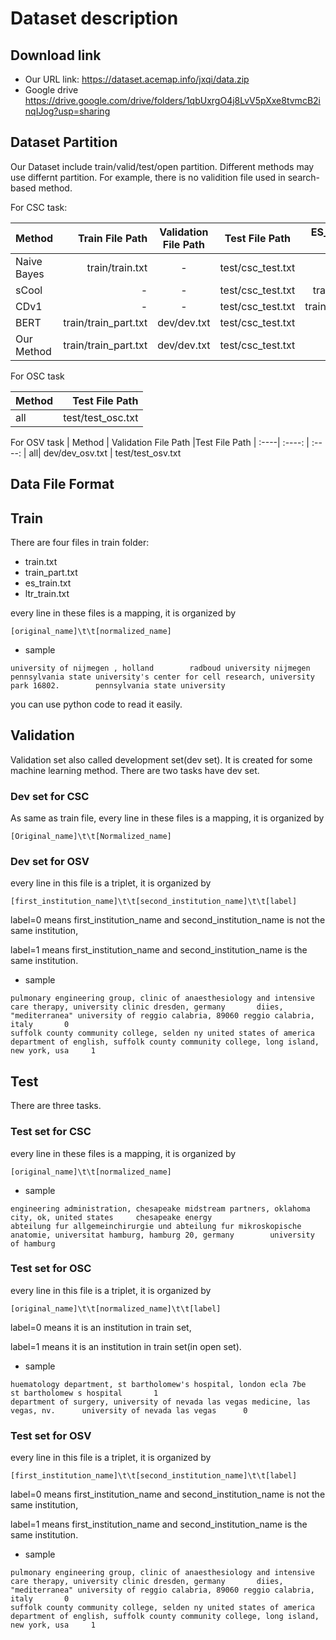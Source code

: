 # Dataset description

## Download link

+ Our URL link: https://dataset.acemap.info/jxqi/data.zip
+ Google drive
https://drive.google.com/drive/folders/1qbUxrgO4j8LvV5pXxe8tvmcB2inqIJog?usp=sharing


## Dataset Partition

Our Dataset include train/valid/test/open partition. Different methods may use differnt partition. For example,  there is no validition file used in search-based method.


For CSC task:

| Method | Train File Path | Validation File Path | Test File Path | ES_index File Path | LTR File Path
| :----| ----: | :----: | :----: | :----: |  :----: |
| Naive Bayes| train/train.txt | - | test/csc_test.txt | - | -
| sCool | - | - | test/csc_test.txt | train/train.txt | -
| CDv1 | - | - | test/csc_test.txt | train/es_train.txt | ltr_train.txt
| BERT | train/train_part.txt | dev/dev.txt | test/csc_test.txt | - | -
| Our Method | train/train_part.txt | dev/dev.txt | test/csc_test.txt | - | -

For OSC task

| Method |  Test File Path 
| :----| ----: 
| all| test/test_osc.txt | 

For OSV task
| Method |  Validation File Path |Test File Path 
| :----| :----: | :----:
| all| dev/dev_osv.txt | test/test_osv.txt


## Data File Format
## Train
There are four files in train folder:

 - train.txt
- train_part.txt
- es_train.txt
- ltr_train.txt

every line in these files is a mapping, it is organized by 
```
[original_name]\t\t[normalized_name]
```
+ sample
```
university of nijmegen , holland		radboud university nijmegen
pennsylvania state university's center for cell research, university park 16802.		pennsylvania state university
```
you can use python code to read it easily.

## Validation

Validation set also called development set(dev set). It is created for some machine learning method. There are two tasks have dev set.

### Dev set for CSC
As same as train file, every line in these files is a mapping, it is organized by 
```
[Original_name]\t\t[Normalized_name]
```
### Dev set for OSV
 every line in this file is a triplet, it is organized by
```
[first_institution_name]\t\t[second_institution_name]\t\t[label]
```
label=0 means first_institution_name and second_institution_name is not the same institution, 

label=1 means first_institution_name and second_institution_name is the same institution. 
+ sample 
```
pulmonary engineering group, clinic of anaesthesiology and intensive care therapy, university clinic dresden, germany		diies, "mediterranea" university of reggio calabria, 89060 reggio calabria, italy		0
suffolk county community college, selden ny united states of america		department of english, suffolk county community college, long island, new york, usa		1
```

## Test
There are three tasks.
### Test set for CSC
every line in these files is a mapping, it is organized by 
```
[original_name]\t\t[normalized_name]
```
+ sample
```
engineering administration, chesapeake midstream partners, oklahoma city, ok, united states		chesapeake energy
abteilung fur allgemeinchirurgie und abteilung fur mikroskopische anatomie, universitat hamburg, hamburg 20, germany		university of hamburg
```
### Test set for OSC
every line in this file is a triplet, it is organized by
```
[original_name]\t\t[normalized_name]\t\t[label]
```
label=0 means it is an institution in train set, 

label=1 means it is an institution in train set(in open set).
+ sample
```
huematology department, st bartholomew's hospital, london ecla 7be		st bartholomew s hospital		1
department of surgery, university of nevada las vegas medicine, las vegas, nv.		university of nevada las vegas		0
```
### Test set for OSV
 every line in this file is a triplet, it is organized by
```
[first_institution_name]\t\t[second_institution_name]\t\t[label]
```
label=0 means first_institution_name and second_institution_name is not the same institution, 

label=1 means first_institution_name and second_institution_name is the same institution. 
+ sample 
```
pulmonary engineering group, clinic of anaesthesiology and intensive care therapy, university clinic dresden, germany		diies, "mediterranea" university of reggio calabria, 89060 reggio calabria, italy		0
suffolk county community college, selden ny united states of america		department of english, suffolk county community college, long island, new york, usa		1
```

